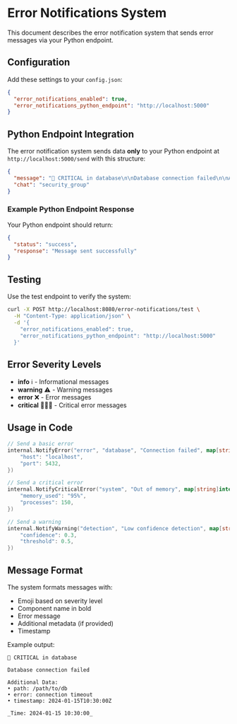 # Error Notifications System

This document describes the error notification system that sends error messages via your Python endpoint.

## Configuration

Add these settings to your `config.json`:

```json
{
  "error_notifications_enabled": true,
  "error_notifications_python_endpoint": "http://localhost:5000"
}
```

## Python Endpoint Integration

The error notification system sends data **only** to your Python endpoint at `http://localhost:5000/send` with this structure:

```json
{
  "message": "🚨 CRITICAL in database\n\nDatabase connection failed\n\nAdditional Data:\n• path: /path/to/db\n• error: connection timeout\n\n_Time: 2024-01-15 10:30:00_",
  "chat": "security_group"
}
```

### Example Python Endpoint Response

Your Python endpoint should return:
```json
{
  "status": "success",
  "response": "Message sent successfully"
}
```

## Testing

Use the test endpoint to verify the system:

```bash
curl -X POST http://localhost:8080/error-notifications/test \
  -H "Content-Type: application/json" \
  -d '{
    "error_notifications_enabled": true,
    "error_notifications_python_endpoint": "http://localhost:5000"
  }'
```

## Error Severity Levels

- **info** ℹ️ - Informational messages
- **warning** ⚠️ - Warning messages  
- **error** ❌ - Error messages
- **critical** 🚨🚨🚨 - Critical error messages

## Usage in Code

```go
// Send a basic error
internal.NotifyError("error", "database", "Connection failed", map[string]interface{}{
    "host": "localhost",
    "port": 5432,
})

// Send a critical error
internal.NotifyCriticalError("system", "Out of memory", map[string]interface{}{
    "memory_used": "95%",
    "processes": 150,
})

// Send a warning
internal.NotifyWarning("detection", "Low confidence detection", map[string]interface{}{
    "confidence": 0.3,
    "threshold": 0.5,
})
```

## Message Format

The system formats messages with:
- Emoji based on severity level
- Component name in bold
- Error message
- Additional metadata (if provided)
- Timestamp

Example output:
```
🚨 CRITICAL in database

Database connection failed

Additional Data:
• path: /path/to/db
• error: connection timeout
• timestamp: 2024-01-15T10:30:00Z

_Time: 2024-01-15 10:30:00_
```
